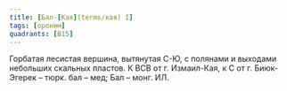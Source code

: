 ```yaml
---
title: [Бал-[Кая](terms/кая) I]
tags: [ороним]
quadrants: [В15]
---
```


Горбатая лесистая вершина, вытянутая С-Ю, с полянами и выходами небольших
скальных пластов. К ВСВ от г. Измаил-Кая, к С от г. Биюк-Эгерек – тюрк. бал –
мед; Бал – монг. ИЛ.
